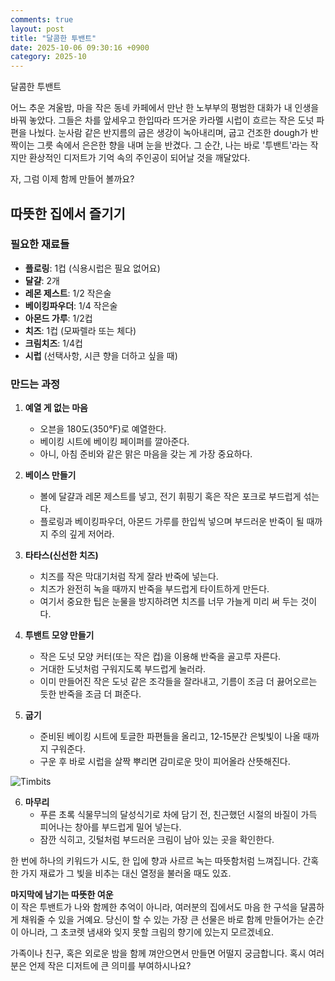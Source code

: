 ```yaml
---
comments: true
layout: post
title: "달콤한 투밴트"
date: 2025-10-06 09:30:16 +0900
category: 2025-10
---
```


달콤한 투밴트

어느 추운 겨울밤, 마을 작은 동네 카페에서 만난 한 노부부의 평범한 대화가 내 인생을 바꿔 놓았다. 그들은 차를 앞세우고 한입따라 뜨거운 카라멜 시럽이 흐르는 작은 도넛 파편을 나눴다. 눈사람 같은 반지름의 굽은 생강이 녹아내리며, 굽고 건조한 dough가 반짝이는 그릇 속에서 은은한 향을 내며 눈을 반겼다. 그 순간, 나는 바로 '투밴트'라는 작지만 환상적인 디저트가 기억 속의 주인공이 되어날 것을 깨달았다.  

자, 그럼 이제 함께 만들어 볼까요?

## 따뜻한 집에서 즐기기

### 필요한 재료들
- **플로링**: 1컵 (식용시럽은 필요 없어요)  
- **달걀**: 2개  
- **레몬 제스트**: 1/2 작은술  
- **베이킹파우더**: 1/4 작은술  
- **아몬드 가루**: 1/2컵  
- **치즈**: 1컵 (모짜렐라 또는 체다)  
- **크림치즈**: 1/4컵  
- **시럽** (선택사항, 시큰 향을 더하고 싶을 때)

### 만드는 과정  
1. **예열 게 없는 마음**  
   - 오븐을 180도(350°F)로 예열한다.  
   - 베이킹 시트에 베이킹 페이퍼를 깔아준다.  
   - 아니, 아침 준비와 같은 맑은 마음을 갖는 게 가장 중요하다.

2. **베이스 만들기**  
   - 볼에 달걀과 레몬 제스트를 넣고, 전기 휘핑기 혹은 작은 포크로 부드럽게 섞는다.  
   - 플로링과 베이킹파우더, 아몬드 가루를 한입씩 넣으며 부드러운 반죽이 될 때까지 주의 깊게 저어라.

3. **타타스(신선한 치즈)**  
   - 치즈를 작은 막대기처럼 작게 잘라 반죽에 넣는다.  
   - 치즈가 완전히 녹을 때까지 반죽을 부드럽게 타이트하게 만든다.  
   - 여기서 중요한 팁은 눈물을 방지하려면 치즈를 너무 가늘게 미리 써 두는 것이다.

4. **투밴트 모양 만들기**  
   - 작은 도넛 모양 커터(또는 작은 컵)을 이용해 반죽을 골고루 자른다.  
   - 거대한 도넛처럼 구워지도록 부드럽게 눌러라.  
   - 이미 만들어진 작은 도넛 같은 조각들을 잘라내고, 기름이 조금 더 끓어오르는 듯한 반죽을 조금 더 펴준다.

5. **굽기**  
   - 준비된 베이킹 시트에 토글한 파편들을 올리고, 12‑15분간 은빛빛이 나올 때까지 구워준다.  
   - 구운 후 바로 시럽을 살짝 뿌리면 감미로운 맛이 피어올라 산뜻해진다.  

![Timbits](https://www.themealdb.com/images/media/meals/txsupu1511815755.jpg)

6. **마무리**  
   - 푸른 초록 식물무늬의 달성식기로 차에 담기 전, 친근했던 시절의 바질이 가득 피어나는 창아를 부드럽게 밀어 넣는다.  
   - 잠깐 식히고, 깃털처럼 부드러운 크림이 남아 있는 곳을 확인한다.

한 번에 하나의 키워드가 시도, 한 입에 향과 사르르 녹는 따뜻함처럼 느껴집니다. 간혹 한 가지 재료가 그 빛을 비추는 대신 열정을 불러올 때도 있죠.  

**마지막에 남기는 따뜻한 여운**  
이 작은 투밴트가 나와 함께한 추억이 아니라, 여러분의 집에서도 마음 한 구석을 달콤하게 채워줄 수 있을 거예요. 당신이 할 수 있는 가장 큰 선물은 바로 함께 만들어가는 순간이 아니라, 그 초코렛 냄새와 잊지 못할 크림의 향기에 있는지 모르겠네요.  

가족이나 친구, 혹은 외로운 밤을 함께 껴안으면서 만들면 어떨지 궁금합니다. 혹시 여러분은 언제 작은 디저트에 큰 의미를 부여하시나요?